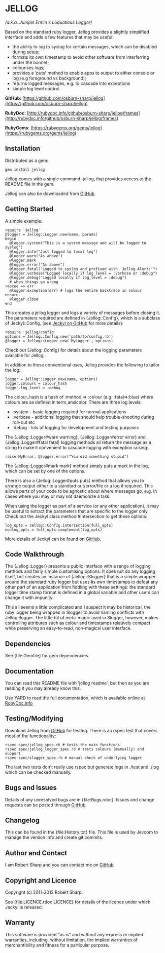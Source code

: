 # JELLOG

_(a.k.a. Jumpin Ermin's Loquatious Logger)_

Based on the standard ruby logger, Jellog provides a slightly simplified interface and
adds a few features that may be useful:

* the ability to log to syslog for certain messages, which can be disabled during 
  setup;
* formats its own timestamp to avoid other software from interferring under the bonnet;
* colourises logs;
* provides a 'puts' method to enable apps to output to either console or log (e.g foreground
  vs background);
* returns logged messages, e.g. to cascade into exceptions
* simple log level control.


**GitHub:** [https://github.com/osburn-sharp/jellog](https://github.com/osburn-sharp/jellog)

**RubyDoc:** [http://rubydoc.info/github/osburn-sharp/jellog/frames](http://rubydoc.info/github/osburn-sharp/jellog/frames)

**RubyGems:** [https://rubygems.org/gems/jellog](https://rubygems.org/gems/jellog)

## Installation

Distributed as a gem:

    gem install jellog
  
Jellog comes with a single command: jellog, that provides access to the README file in the gem.

Jellog can also be downloaded from [GitHub](https://github.com/osburn-sharp/jellog).

## Getting Started

A simple example:

    require 'jellog'
    @logger = Jellog::Logger.new(name, params)
    begin
      @logger.system("This is a system message and will be logged to syslog")
      @logger.info("Just logged to local log")
      @logger.warn("As above")
      @logger.mark
      @logger.error("As above")
      @logger.fatal("Logged to syslog and prefixed with 'Jellog Alert:'")
      @logger.verbose("Logged locally if log_level = :verbose or :debug")
      @logger.debug("Logged locally if log_level = :debug")
      # when things go wrong
    rescue => err
      @logger.exception(err) # logs the entire backtrace in colour
    ensure
      @logger.close
    end

This creates a jellog logger and logs a variety of messages before closing it. The parameters required 
are defined in {Jellog::Config}, which is a subclass of Jeckyl::Config, (see [Jeckyl on GitHub](https://github.com/osburn-sharp/jeckyl) 
for more details):

    require 'jellog/config'
    options = Jellog::Config.new('path/to/config.rb')
    @logger = Jellog::Logger.new('MyLogger', options)

Check out {Jellog::Config} for details about the logging parameters available for Jellog.

In addition to these conventional uses, Jellog provides the following to tailor the log:

    logger = Jellog::Logger.new(name, options)
    logger.colours = colour_hash
    logger.log_level = :debug

The colour_hash is a hash of :method => :colour (e.g. :fatal=>:blue) where colours are as defined
in term_ansicolor. There are three log levels:

* :system - basic logging required for normal applications
* :verbose - additional logging that should help trouble-shooting during roll-out etc
* :debug - lots of logging for development and testing purposes

The {Jellog::Logger#warn warning}, {Jellog::Logger#error error} and {Jellog::Logger#fatal fatal} logging methods all return the message as
a string to make it convenient to cascade logging with exception raising:

    raise MyError, @logger.error("You did something stupid")
    
The {Jellog::Logger#mark mark} method simply puts a mark in the log, which can be set by one of the options. 

There is also a {Jellog::Logger#puts puts} method that allows you to arrange output either to a standard out/error/file or a log
if required. This allows parts of your code to be agnostic about where messages go, e.g. in cases where you may or may not
daemonize a task.

When using the logger as part of a service (or any other application), it may be useful to extract the parameters that are specific
to the logger only. Check out the Jeckyl class method #intersection to get these options:

    log_opts = Jellog::Config.intersection(full_opts)
    nonlog_opts = full_opts.complement(log_opts)
    
More details of Jeckyl can be found on [GitHub](https://github.com/osburn-sharp/jeckyl).
    
## Code Walkthrough

The {Jellog::Logger} presents a public interface with a range of logging methods and fairly simple customising options. It does
not do any logging itself, but creates an instance of {Jellog::Slogger} that is a simple wrapper around the standard ruby logger
but uses its own timestamps to defeat any other part of an application from fiddling with these settings: the standard logger
time stamp format is defined in a global variable and other users can change it with impunity.

This all seems a little complicated and I suspect it may be historical, the ruby logger being wrapped in Slogger to avoid
naming conflicts with Jellog::logger. The little bit of meta-magic used in Slogger, however, makes controlling attributes such
as colour and timestamps relatively compact while preserving an easy-to-read, non-magical user interface.

## Dependencies

See {file:Gemfile} for gem dependencies.

## Documentation

You can read this README file with 'jellog readme', but then as you are reading it you may already know this.

Use YARD to read the full documentation, which is available online at [RubyDoc.info](http://rdoc.info/github/osburn-sharp/jellog/frames)

## Testing/Modifying

Download Jellog from [GitHub](https://github.com/osburn-sharp/jellog) for testing. There is an rspec test that covers most of the functionality:

    rspec spec/jellog_spec.rb # tests the main functions
    rspec spec/jellog_logger_spec.rb # tests colours (manually) and support
    rspec spec/slogger_spec.rb # manual check of underlying logger
    
The last two tests don't really use rspec but generate logs in ./test and ./log which can be checked manually.

## Bugs and Issues

Details of any unresolved bugs are in {file:Bugs.rdoc}.
Issues and change requests can be posted through [GitHub](https://github.com/osburn-sharp/jellog/issues).

## Changelog

This can be found in the {file:History.txt} file. This file is used by Jevoom to manage the
version info and create git commits.

## Author and Contact

I am Robert Sharp and you can contact me on [GitHub](http://github.com/osburn-sharp)

## Copyright and Licence

Copyright (c) 2011-2012 Robert Sharp. 

See {file:LICENCE.rdoc LICENCE} for details of the licence under which Jeckyl is released.

## Warranty

This software is provided "as is" and without any express or implied
warranties, including, without limitation, the implied warranties of
merchantibility and fitness for a particular purpose.